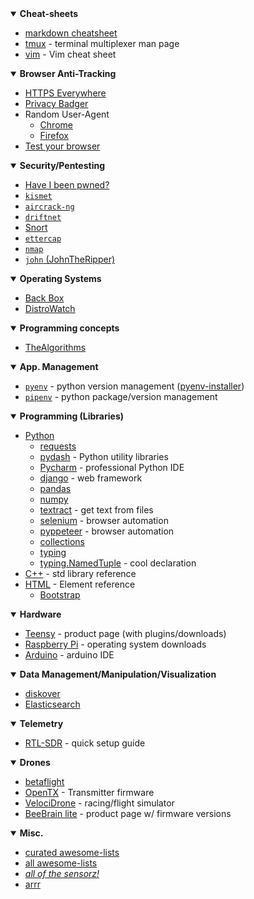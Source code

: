 <details open=""><summary><b>Cheat-sheets</b></summary>

  * [markdown cheatsheet](https://github.com/adam-p/markdown-here/wiki/Markdown-Cheatsheet)
  * [tmux](https://man.openbsd.org/OpenBSD-current/man1/tmux.1) - terminal multiplexer man page
  * [vim](https://vim.rtorr.com/) - Vim cheat sheet
  
</details>
<details open=""><summary><b>Browser Anti-Tracking</b></summary>
 
  * [HTTPS Everywhere](https://www.eff.org/https-everywhere)
  * [Privacy Badger](https://www.eff.org/privacybadger)
  * Random User-Agent
    * [Chrome](https://chrome.google.com/webstore/detail/random-user-agent/einpaelgookohagofgnnkcfjbkkgepnp)
    * [Firefox](https://addons.mozilla.org/en-US/firefox/addon/random_user_agent/)
  * [Test your browser](https://panopticlick.eff.org/)
 
</details>
<details open=""><summary><b>Security/Pentesting</b></summary>
 
  * [Have I been pwned?](https://haveibeenpwned.com/)
  * [`kismet`](https://github.com/kismetwireless/kismet)
  * [`aircrack-ng`](https://www.aircrack-ng.org/doku.php?id=newbie_guide)
  * [`driftnet`](https://github.com/deiv/driftnet)
  * [Snort](https://snort.org/)
  * [`ettercap`](https://github.com/Ettercap/ettercap)
  * [`nmap`](https://github.com/nmap/nmap)
  * [`john` (JohnTheRipper)](https://github.com/magnumripper/JohnTheRipper)
 
</details>
<details open=""><summary><b>Operating Systems</b></summary>
 
  * [Back Box](https://www.backbox.org/download/)
  * [DistroWatch](https://distrowatch.com/)
 
</details>
<details open=""><summary><b>Programming concepts</b></summary>
 
  * [TheAlgorithms](https://github.com/TheAlgorithms/Python)
 
</details>
<details open=""><summary><b>App. Management</b></summary>
 
  * [`pyenv`](https://github.com/pyenv/pyenv) - python version management ([pyenv-installer](https://github.com/pyenv/pyenv-installer))
  * [`pipenv`](https://pipenv.readthedocs.io/en/latest/) - python package/version management
 
</details>
<details open=""><summary><b>Programming (Libraries)</b></summary>

  * [Python](https://docs.python.org/3.6/library/index.html)
    * [requests](http://docs.python-requests.org/en/master/) 
    * [pydash](https://github.com/dgilland/pydash) - Python utility libraries 
    * [Pycharm](https://www.jetbrains.com/pycharm/download/) - professional Python IDE
    * [django](https://github.com/django/django) - web framework
    * [pandas](https://github.com/pandas-dev/pandas)
    * [numpy](https://github.com/numpy/numpy)
    * [textract](https://github.com/deanmalmgren/textract) - get text from files
    * [selenium](https://github.com/SeleniumHQ/Selenium) - browser automation
    * [pyppeteer](https://github.com/miyakogi/pyppeteer) - browser automation
    * [collections](https://docs.python.org/3.6/library/collections.html)
    * [typing](https://docs.python.org/3/library/typing.html)
    * [typing.NamedTuple](https://docs.python.org/3/library/typing.html#typing.NamedTuple) - cool declaration
  * [C++](http://www.cplusplus.com/reference/) - std library reference
  * [HTML](https://www.w3schools.com/tags/default.asp) - Element reference
    * [Bootstrap](https://getbootstrap.com/docs/4.3/getting-started/introduction/)
 
</details>
<details open=""><summary><b>Hardware</b></summary>

  * [Teensy](https://www.pjrc.com/teensy/) - product page (with plugins/downloads)
  * [Raspberry Pi](https://www.raspberrypi.org/downloads/) - operating system downloads
  * [Arduino](https://www.arduino.cc/en/Main/Software) - arduino IDE

</details>
<details open=""><summary><b>Data Management/Manipulation/Visualization</b></summary>
 
  * [diskover](https://github.com/shirosaidev/diskover)
  * [Elasticsearch](https://github.com/elastic/elasticsearch)
 
</details>
<details open=""><summary><b>Telemetry</b></summary>
 
  * [RTL-SDR](https://www.rtl-sdr.com/rtl-sdr-quick-start-guide/) - quick setup guide  
 
</details>
<details open=""><summary><b>Drones</b></summary>
 
  * [betaflight](https://github.com/betaflight/betaflight)
  * [OpenTX](https://www.open-tx.org/) - Transmitter firmware
  * [VelociDrone](https://www.velocidrone.com/) - racing/flight simulator
  * [BeeBrain lite](https://newbeedrone.com/products/beebrain-lite-flight-controller-set-frsky) - product page w/ firmware versions
 
</details>
<details open=""><summary><b>Misc.</b></summary>
 
  * [curated awesome-lists](https://github.com/sindresorhus/awesome)  
  * [all awesome-lists](https://github.com/topics/awesome-list)
  * [*all of the sensorz!*](https://en.wikipedia.org/wiki/List_of_sensors)
  * [arrr](https://github.com/Igglybuff/awesome-piracy)
 
</details>
